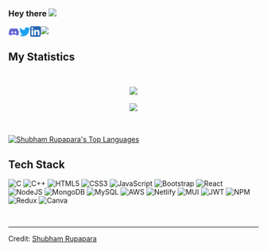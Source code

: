 ### Hey there <img src="https://media.giphy.com/media/hvRJCLFzcasrR4ia7z/giphy.gif" width="25px">


<a href="https://discord.gg/nfVuEH2pkA">
  <img align="left" alt="Shubham's Discord" width="22px" src="discord.png" />
</a>
<a href="https://twitter.com/shubhamrupapara">
  <img align="left" alt="Shubham Rupapara | Twitter" width="22px" src="twitter.png" />
</a>
<a href="https://www.linkedin.com/in/shubham-rupapara">
  <img align="left" alt="Shubham's LinkedIN" width="21px" src="linkedin.png" />
</a>


![](https://api.visitorbadge.io/api/VisitorHit?user=estruyf&repo=shubhamrupapara&countColor=darkblue)
<br>


<p>
</p>


## My Statistics

<br/>
<p align="center">
  <a href="https://github.com/shubhamrupapara">
  <img width="49.9%" src="https://github-readme-stats.vercel.app/api?username=shubhamrupapara&show_icons=true&theme=gruvbox&hide_border=true" />
  </a>
</p>
<p align="center">
  <a href="https://github.com/shubhamrupapara">
    <img width="50%" src="https://github-readme-streak-stats.herokuapp.com/?user=shubhamrupapara&theme=gruvbox&hide_border=true" />
  </a>
</p>
<br>




  <a href="https://github.com/shubhamrupapara/github-readme-stats"><img alt="Shubham Rupapara's Top Languages" src="https://github-readme-stats.vercel.app/api/top-langs/?username=shubhamrupapara&langs_count=8&count_private=true&layout=compact&theme=react&hide_border=true&bg_color=0D1117" /></a>
  <br/>

## Tech Stack
  ![C](https://img.shields.io/badge/c-%2300599C.svg?style=for-the-badge&logo=c&logoColor=white) ![C++](https://img.shields.io/badge/c++-%2300599C.svg?style=for-the-badge&logo=c%2B%2B&logoColor=white) ![HTML5](https://img.shields.io/badge/html5-%23E34F26.svg?style=for-the-badge&logo=html5&logoColor=white)  ![CSS3](https://img.shields.io/badge/css3-%231572B6.svg?style=for-the-badge&logo=css3&logoColor=white) ![JavaScript](https://img.shields.io/badge/javascript-%23323330.svg?style=for-the-badge&logo=javascript&logoColor=%23F7DF1E) ![Bootstrap](https://img.shields.io/badge/bootstrap-%23563D7C.svg?style=for-the-badge&logo=bootstrap&logoColor=white) ![React](https://img.shields.io/badge/react-%2320232a.svg?style=for-the-badge&logo=react&logoColor=%2361DAFB) ![NodeJS](https://img.shields.io/badge/node.js-6DA55F?style=for-the-badge&logo=node.js&logoColor=white) ![MongoDB](https://img.shields.io/badge/MongoDB-%234ea94b.svg?style=for-the-badge&logo=mongodb&logoColor=white) ![MySQL](https://img.shields.io/badge/mysql-%2300f.svg?style=for-the-badge&logo=mysql&logoColor=white) ![AWS](https://img.shields.io/badge/AWS-%23FF9900.svg?style=for-the-badge&logo=amazon-aws&logoColor=white) ![Netlify](https://img.shields.io/badge/netlify-%23000000.svg?style=for-the-badge&logo=netlify&logoColor=#00C7B7) ![MUI](https://img.shields.io/badge/MUI-%230081CB.svg?style=for-the-badge&logo=material-ui&logoColor=white) ![JWT](https://img.shields.io/badge/JWT-black?style=for-the-badge&logo=JSON%20web%20tokens) ![NPM](https://img.shields.io/badge/NPM-%23000000.svg?style=for-the-badge&logo=npm&logoColor=white) ![Redux](https://img.shields.io/badge/redux-%23593d88.svg?style=for-the-badge&logo=redux&logoColor=white) ![Canva](https://img.shields.io/badge/Canva-%2300C4CC.svg?style=for-the-badge&logo=Canva&logoColor=white)


  
<br/>



------

Credit: [Shubham Rupapara](https://github.com/shubhamrupapara)


